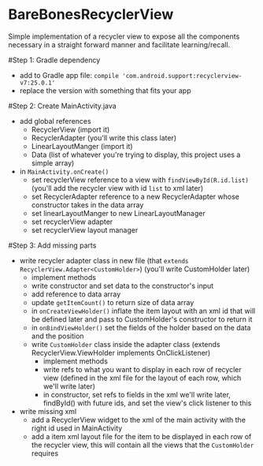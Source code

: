 # BareBonesRecyclerView
Simple implementation of a recycler view to expose all the components necessary in a straight forward manner and facilitate learning/recall. 

#Step 1: Gradle dependency
* add to Gradle app file: `compile 'com.android.support:recyclerview-v7:25.0.1'`
* replace the version with something that fits your app

#Step 2: Create MainActivity.java
* add global references
  * RecyclerView (import it)
  * RecyclerAdapter (you'll write this class later)
  * LinearLayoutManger (import it)
  * Data (list of whatever you're trying to display, this project uses a simple array)
* in `MainActivity.onCreate()`
  * set recyclerView reference to a view with `findViewById(R.id.list)` (you'll add the recycler view with id `list` to xml later)
  * set RecyclerAdapter reference to a new RecyclerAdapter whose constructor takes in the data array
  * set linearLayoutManger to new LinearLayoutManager
  * set recyclerView adapter
  * set recyclerView layout manager
  
#Step 3: Add missing parts
* write recycler adapter class in new file (that `extends RecyclerView.Adapter<CustomHolder>`)
  (you'll write CustomHolder later)
  * implement methods
  * write constructor and set data to the constructor's input
  * add reference to data array
  * update `getItemCount()` to return size of data array
  * in `onCreateViewHolder()` inflate the item layout with an xml id that will be defined later and pass to CustomHolder's constructor to return it
  * in `onBindViewHolder()` set the fields of the holder based on the data and the position
  * write `CustomHolder` class inside the adapter class (extends RecyclerView.ViewHolder implements OnClickListener)
    * implement methods
    * write refs to what you want to display in each row of recycler view (defined in the xml file for the layout of each row, which we'll write later)
    * in constructor, set refs to fields in the xml we'll write later, findById() with future ids, and set the view's click listener to this
* write missing xml
  * add a RecyclerView widget to the xml of the main activity with the right id used in MainActivity
  * add a item xml layout file for the item to be displayed in each row of the recycler view, this will contain all the views that the `CustomHolder` requires
  
